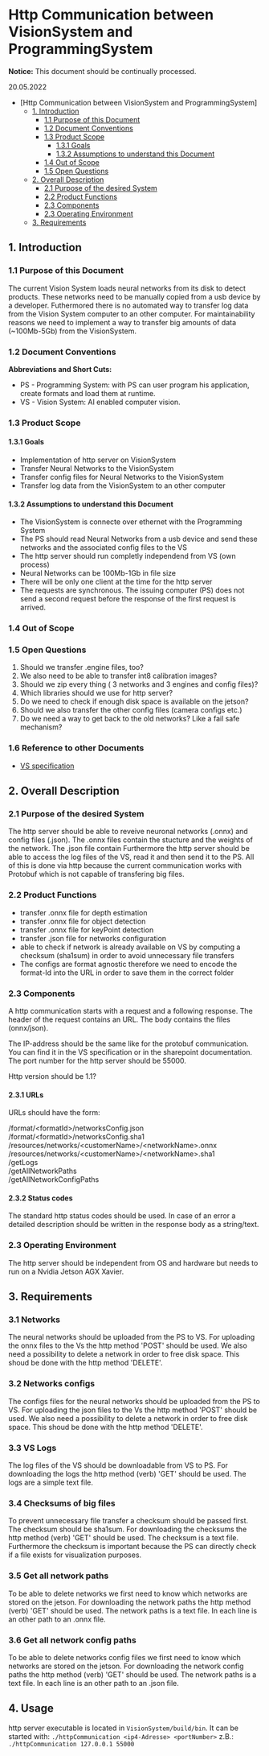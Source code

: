 # Http Communication between VisionSystem and ProgrammingSystem

**Notice:** This document should be continually processed.

20.05.2022 <br />

- [Http Communication between VisionSystem and ProgrammingSystem]
  - [1. Introduction](#1-introduction)
    - [1.1 Purpose of this Document](#11-purpose-of-this-document)
    - [1.2 Document Conventions](#12-document-conventions)
    - [1.3 Product Scope](#13-product-scope)
      - [1.3.1 Goals](#131-goals)
      - [1.3.2 Assumptions to understand this Document](#132-assumptions-to-understand-this-document)
    - [1.4 Out of Scope](#14-out-of-scope)
    - [1.5 Open Questions](#15-open-questions)
  - [2. Overall Description](#2-overall-description)
    - [2.1 Purpose of the desired System](#21-purpose-of-the-desired-system)
    - [2.2 Product Functions](#22-product-functions)
    - [2.3 Components](#23-components)
    - [2.3 Operating Environment](#23-operating-environment)
  - [3. Requirements](#3-requirements)

## 1. Introduction

### 1.1 Purpose of this Document
The current Vision System loads neural networks from its disk to detect products. These networks need to be manually copied from a usb device by a developer. Futhermored there is no automated way to transfer log data from the Vision System computer to an other computer. For maintainability reasons we need to implement a way to transfer big amounts of data (~100Mb-5Gb) from the VisionSystem.

### 1.2 Document Conventions

**Abbreviations and Short Cuts:**

* PS - Programming System: with PS can user program his application, create formats and load them at runtime.
* VS - Vision System: AI enabled computer vision.

### 1.3 Product Scope

#### 1.3.1 Goals
* Implementation of http server on VisionSystem
* Transfer Neural Networks to the VisionSystem
* Transfer config files for Neural Networks to the VisionSystem
* Transfer log data from the VisionSystem to an other computer

#### 1.3.2 Assumptions to understand this Document
* The VisionSystem is connecte over ethernet with the Programming System
* The PS should read Neural Networks from a usb device and send these networks and the associated config files to the VS
* The http server should run completly independend from VS
(own process)
* Neural Networks can be 100Mb-1Gb in file size
* There will be only one client at the time for the http server
* The requests are synchronous. The issuing computer (PS) does not send a second request before the response of the first request is arrived.

### 1.4 Out of Scope

### 1.5 Open Questions
1. Should we transfer .engine files, too?
2. We also need to be able to transfer int8 calibration images?
3. Should we zip every thing ( 3 networks and 3 engines and config files)?
4. Which libraries should we use for http server?
5. Do we need to check if enough disk space is available on the jetson?
6. Should we also transfer the other config files (camera configs etc.)
7. Do we need a way to get back to the old networks? Like a fail safe mechanism?


### 1.6 Reference to other Documents
* [VS specification](spec.md)


## 2. Overall Description

### 2.1 Purpose of the desired System

The http server should be able to reveive neuronal networks (.onnx) and config files (.json). The .onnx files contain the stucture and the weights of the network. The .json file contain
Furthermore the http server should be able to access the log files of the VS, read it and then send it to the PS.
All of this is done via http because the current communication works with Protobuf which is not capable of transfering big files.

### 2.2 Product Functions
* transfer .onnx file for depth estimation
* transfer .onnx file for object detection
* transfer .onnx file for keyPoint detection
* transfer .json file for networks configuration
* able to check if network is already available on VS by computing a checksum (sha1sum) in order to avoid unnecessary file transfers
* The configs are format agnostic therefore we need to encode the format-Id into the URL in order to save them in the correct folder
  
### 2.3 Components

A http communication starts with a request and a following response.
The header of the request contains an URL. The body contains the files (onnx/json).

The IP-address should be the same like for the protobuf communication. You can find it in the VS specification or in the sharepoint documentation.
The port number for the http server should be 55000.

Http version should be 1.1?

#### 2.3.1 URLs
URLs should have the form:

/format/\<formatId>/networksConfig.json <br/>
/format/\<formatId>/networksConfig.sha1 <br/>
/resources/networks/\<customerName>/\<networkName>.onnx <br />
/resources/networks/\<customerName>/\<networkName>.sha1 <br />
/getLogs <br />
/getAllNetworkPaths <br />
/getAllNetworkConfigPaths <br />

#### 2.3.2 Status codes
The standard http status codes should be used.
In case of an error a detailed description should be written in the response body as a string/text. 

### 2.3 Operating Environment
The http server should be independent from OS and hardware but
needs to run on a Nvidia Jetson AGX Xavier.

## 3. Requirements

### 3.1 Networks
The neural networks should be uploaded from the PS to VS.
For uploading the onnx files to the Vs the http method 'POST' should be used.
We also need a possibility to delete a network in order to free disk space.
This shoud be done with the http method 'DELETE'.

### 3.2 Networks configs
The configs files for the neural networks should be uploaded from the PS to VS.
For uploading the json files to the Vs the http method 'POST' should be used.
We also need a possibility to delete a network in order to free disk space.
This shoud be done with the http method 'DELETE'.

### 3.3 VS Logs
The log files of the VS should be downloadable from VS to PS.
For downloading the logs the http method (verb) 'GET' should be used.
The logs are a simple text file.

### 3.4 Checksums of big files
To prevent unnecessary file transfer a checksum should be passed first. The checksum should be sha1sum.
For downloading the checksums the http method (verb) 'GET' should be used. The checksum is a text file.
Furthermore the checksum is important because the PS can directly check if a file exists for visualization purposes. 

### 3.5 Get all network paths
To be able to delete networks we first need to know which networks are stored on the jetson.
For downloading the network paths the http method (verb) 'GET' should be used. The network paths is a text file. 
In each line is an other path to an .onnx file.

### 3.6 Get all network config paths
To be able to delete networks config files we first need to know which networks are stored on the jetson.
For downloading the network config paths the http method (verb) 'GET' should be used. The network paths is a text file. 
In each line is an other path to an .json file.

## 4. Usage
http server executable is located in `VisionSystem/build/bin`.
It can be started with:
`./httpCommunication <ip4-Adresse> <portNumber>`
z.B.:
`./httpCommunication 127.0.0.1 55000`
 